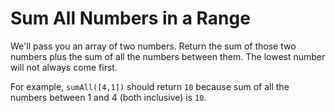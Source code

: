 # Sum All Numbers in a Range
We'll pass you an array of two numbers. Return the sum of those two numbers plus the sum of all the numbers between them. The lowest number will not always come first.

For example, ```sumAll([4,1])``` should return ```10``` because sum of all the numbers between 1 and 4 (both inclusive) is ```10```.
